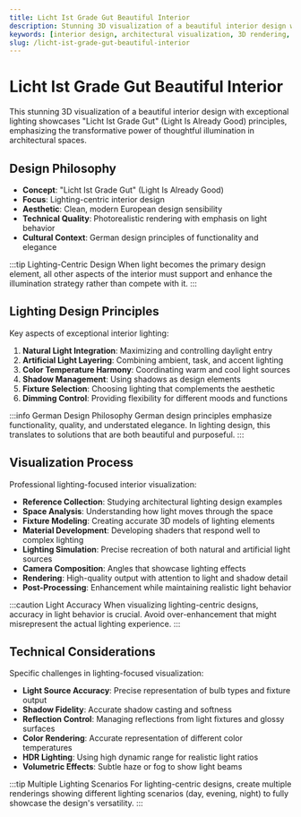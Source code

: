 ```yaml
---
title: Licht Ist Grade Gut Beautiful Interior
description: Stunning 3D visualization of a beautiful interior design with exceptional lighting, showcasing "Licht Ist Grade Gut" (Light Is Already Good) principles.
keywords: [interior design, architectural visualization, 3D rendering, lighting design, Redshift, German design]
slug: /licht-ist-grade-gut-beautiful-interior
---
```


# Licht Ist Grade Gut Beautiful Interior

This stunning 3D visualization of a beautiful interior design with exceptional lighting showcases "Licht Ist Grade Gut" (Light Is Already Good) principles, emphasizing the transformative power of thoughtful illumination in architectural spaces.

## Design Philosophy

- **Concept**: "Licht Ist Grade Gut" (Light Is Already Good)
- **Focus**: Lighting-centric interior design
- **Aesthetic**: Clean, modern European design sensibility
- **Technical Quality**: Photorealistic rendering with emphasis on light behavior
- **Cultural Context**: German design principles of functionality and elegance

:::tip Lighting-Centric Design
When light becomes the primary design element, all other aspects of the interior must support and enhance the illumination strategy rather than compete with it.
:::

## Lighting Design Principles

Key aspects of exceptional interior lighting:

1. **Natural Light Integration**: Maximizing and controlling daylight entry
2. **Artificial Light Layering**: Combining ambient, task, and accent lighting
3. **Color Temperature Harmony**: Coordinating warm and cool light sources
4. **Shadow Management**: Using shadows as design elements
5. **Fixture Selection**: Choosing lighting that complements the aesthetic
6. **Dimming Control**: Providing flexibility for different moods and functions

:::info German Design Philosophy
German design principles emphasize functionality, quality, and understated elegance. In lighting design, this translates to solutions that are both beautiful and purposeful.
:::

## Visualization Process

Professional lighting-focused interior visualization:

- **Reference Collection**: Studying architectural lighting design examples
- **Space Analysis**: Understanding how light moves through the space
- **Fixture Modeling**: Creating accurate 3D models of lighting elements
- **Material Development**: Developing shaders that respond well to complex lighting
- **Lighting Simulation**: Precise recreation of both natural and artificial light sources
- **Camera Composition**: Angles that showcase lighting effects
- **Rendering**: High-quality output with attention to light and shadow detail
- **Post-Processing**: Enhancement while maintaining realistic light behavior

:::caution Light Accuracy
When visualizing lighting-centric designs, accuracy in light behavior is crucial. Avoid over-enhancement that might misrepresent the actual lighting experience.
:::

## Technical Considerations

Specific challenges in lighting-focused visualization:

- **Light Source Accuracy**: Precise representation of bulb types and fixture output
- **Shadow Fidelity**: Accurate shadow casting and softness
- **Reflection Control**: Managing reflections from light fixtures and glossy surfaces
- **Color Rendering**: Accurate representation of different color temperatures
- **HDR Lighting**: Using high dynamic range for realistic light ratios
- **Volumetric Effects**: Subtle haze or fog to show light beams

:::tip Multiple Lighting Scenarios
For lighting-centric designs, create multiple renderings showing different lighting scenarios (day, evening, night) to fully showcase the design's versatility.
:::